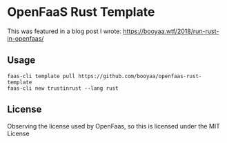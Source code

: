 # OpenFaaS Rust Template

This was featured in a blog post I wrote: https://booyaa.wtf/2018/run-rust-in-openfaas/

## Usage

```shell
faas-cli template pull https://github.com/booyaa/openfaas-rust-template
faas-cli new trustinrust --lang rust
```

## License

Observing the license used by OpenFaas, so this is licensed under the MIT License
